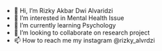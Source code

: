 - 👋 Hi, I’m Rizky Akbar Dwi Alvaridzi
- 👀 I’m interested in Mental Health Issue
- 🌱 I’m currently learning Psychology
- 💞️ I’m looking to collaborate on research project
- 📫 How to reach me my instagram  @rizky_alvrdzi

<!---
Vlamsky/Vlamsky is a ✨ special ✨ repository because its `README.md` (this file) appears on your GitHub profile.
You can click the Preview link to take a look at your changes.
--->
